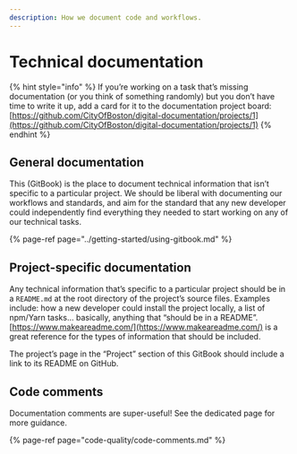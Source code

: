 ```yaml
---
description: How we document code and workflows.
---
```


# Technical documentation

{% hint style="info" %}
If you’re working on a task that’s missing documentation \(or you think of something randomly\) but you don’t have time to write it up, add a card for it to the documentation project board: [https://github.com/CityOfBoston/digital-documentation/projects/1](https://github.com/CityOfBoston/digital-documentation/projects/1)
{% endhint %}

## General documentation

This \(GitBook\) is the place to document technical information that isn’t specific to a particular project. We should be liberal with documenting our workflows and standards, and aim for the standard that any new developer could independently find everything they needed to start working on any of our technical tasks.

{% page-ref page="../getting-started/using-gitbook.md" %}

## Project-specific documentation

Any technical information that’s specific to a particular project should be in a `README.md` at the root directory of the project’s source files. Examples include: how a new developer could install the project locally, a list of npm/Yarn tasks... basically, anything that “should be in a README”. [https://www.makeareadme.com/](https://www.makeareadme.com/) is a great reference for the types of information that should be included.  
  
The project’s page in the “Project” section of this GitBook should include a link to its README on GitHub.

## Code comments

Documentation comments are super-useful! See the dedicated page for more guidance.

{% page-ref page="code-quality/code-comments.md" %}

